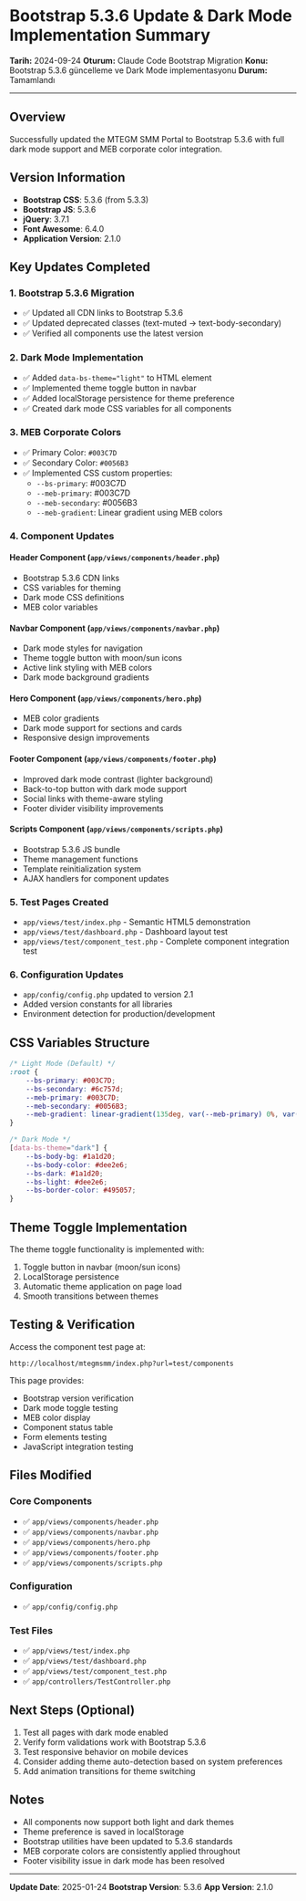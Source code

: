 # Bootstrap 5.3.6 Update & Dark Mode Implementation Summary

**Tarih:** 2024-09-24
**Oturum:** Claude Code Bootstrap Migration
**Konu:** Bootstrap 5.3.6 güncelleme ve Dark Mode implementasyonu
**Durum:** Tamamlandı

---

## Overview
Successfully updated the MTEGM SMM Portal to Bootstrap 5.3.6 with full dark mode support and MEB corporate color integration.

## Version Information
- **Bootstrap CSS**: 5.3.6 (from 5.3.3)
- **Bootstrap JS**: 5.3.6
- **jQuery**: 3.7.1
- **Font Awesome**: 6.4.0
- **Application Version**: 2.1.0

## Key Updates Completed

### 1. Bootstrap 5.3.6 Migration
- ✅ Updated all CDN links to Bootstrap 5.3.6
- ✅ Updated deprecated classes (text-muted → text-body-secondary)
- ✅ Verified all components use the latest version

### 2. Dark Mode Implementation
- ✅ Added `data-bs-theme="light"` to HTML element
- ✅ Implemented theme toggle button in navbar
- ✅ Added localStorage persistence for theme preference
- ✅ Created dark mode CSS variables for all components

### 3. MEB Corporate Colors
- ✅ Primary Color: `#003C7D`
- ✅ Secondary Color: `#0056B3`
- ✅ Implemented CSS custom properties:
  - `--bs-primary`: #003C7D
  - `--meb-primary`: #003C7D
  - `--meb-secondary`: #0056B3
  - `--meb-gradient`: Linear gradient using MEB colors

### 4. Component Updates

#### Header Component (`app/views/components/header.php`)
- Bootstrap 5.3.6 CDN links
- CSS variables for theming
- Dark mode CSS definitions
- MEB color variables

#### Navbar Component (`app/views/components/navbar.php`)
- Dark mode styles for navigation
- Theme toggle button with moon/sun icons
- Active link styling with MEB colors
- Dark mode background gradients

#### Hero Component (`app/views/components/hero.php`)
- MEB color gradients
- Dark mode support for sections and cards
- Responsive design improvements

#### Footer Component (`app/views/components/footer.php`)
- Improved dark mode contrast (lighter background)
- Back-to-top button with dark mode support
- Social links with theme-aware styling
- Footer divider visibility improvements

#### Scripts Component (`app/views/components/scripts.php`)
- Bootstrap 5.3.6 JS bundle
- Theme management functions
- Template reinitialization system
- AJAX handlers for component updates

### 5. Test Pages Created
- `app/views/test/index.php` - Semantic HTML5 demonstration
- `app/views/test/dashboard.php` - Dashboard layout test
- `app/views/test/component_test.php` - Complete component integration test

### 6. Configuration Updates
- `app/config/config.php` updated to version 2.1
- Added version constants for all libraries
- Environment detection for production/development

## CSS Variables Structure

```css
/* Light Mode (Default) */
:root {
    --bs-primary: #003C7D;
    --bs-secondary: #6c757d;
    --meb-primary: #003C7D;
    --meb-secondary: #0056B3;
    --meb-gradient: linear-gradient(135deg, var(--meb-primary) 0%, var(--meb-secondary) 100%);
}

/* Dark Mode */
[data-bs-theme="dark"] {
    --bs-body-bg: #1a1d20;
    --bs-body-color: #dee2e6;
    --bs-dark: #1a1d20;
    --bs-light: #dee2e6;
    --bs-border-color: #495057;
}
```

## Theme Toggle Implementation

The theme toggle functionality is implemented with:
1. Toggle button in navbar (moon/sun icons)
2. LocalStorage persistence
3. Automatic theme application on page load
4. Smooth transitions between themes

## Testing & Verification

Access the component test page at:
```
http://localhost/mtegmsmm/index.php?url=test/components
```

This page provides:
- Bootstrap version verification
- Dark mode toggle testing
- MEB color display
- Component status table
- Form elements testing
- JavaScript integration testing

## Files Modified

### Core Components
- ✅ `app/views/components/header.php`
- ✅ `app/views/components/navbar.php`
- ✅ `app/views/components/hero.php`
- ✅ `app/views/components/footer.php`
- ✅ `app/views/components/scripts.php`

### Configuration
- ✅ `app/config/config.php`

### Test Files
- ✅ `app/views/test/index.php`
- ✅ `app/views/test/dashboard.php`
- ✅ `app/views/test/component_test.php`
- ✅ `app/controllers/TestController.php`

## Next Steps (Optional)

1. Test all pages with dark mode enabled
2. Verify form validations work with Bootstrap 5.3.6
3. Test responsive behavior on mobile devices
4. Consider adding theme auto-detection based on system preferences
5. Add animation transitions for theme switching

## Notes

- All components now support both light and dark themes
- Theme preference is saved in localStorage
- Bootstrap utilities have been updated to 5.3.6 standards
- MEB corporate colors are consistently applied throughout
- Footer visibility issue in dark mode has been resolved

---

**Update Date**: 2025-01-24
**Bootstrap Version**: 5.3.6
**App Version**: 2.1.0